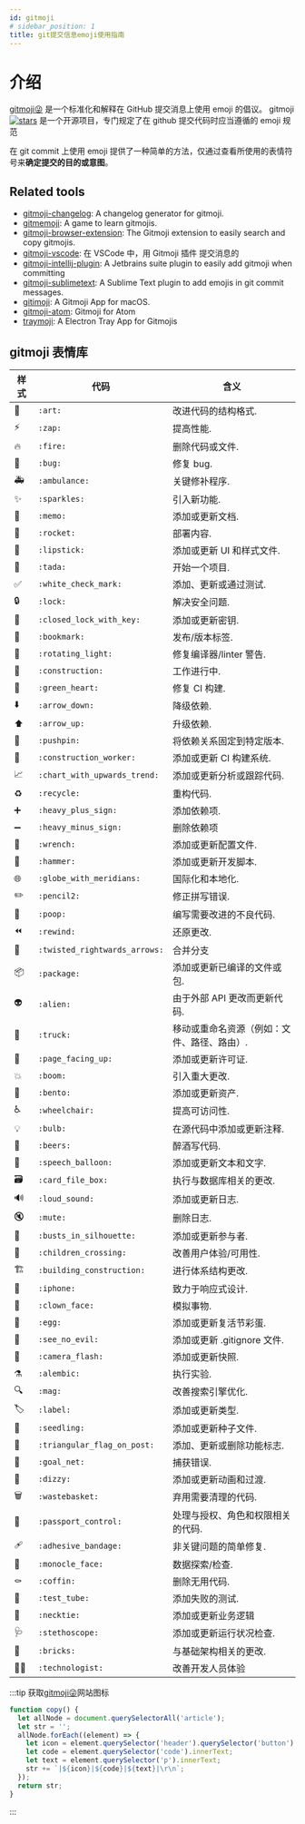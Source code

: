 ```yaml
---
id: gitmoji
# sidebar_position: 1
title: git提交信息emoji使用指南
---
```


# 介绍

<!-- https://gitmoji.dev/ -->

[gitmoji😜](https://gitmoji.dev/) 是一个标准化和解释在 GitHub 提交消息上使用 emoji 的倡议。 gitmoji[![stars](https://img.shields.io/github/stars/carloscuesta/gitmoji?style=social)](https://github.com/carloscuesta/gitmoji) 是一个开源项目，专门规定了在 github 提交代码时应当遵循的 emoji 规范

在 git commit 上使用 emoji 提供了一种简单的方法，仅通过查看所使用的表情符号来**确定提交的目的或意图**。

## Related tools

- [gitmoji-changelog](https://github.com/frinyvonnick/gitmoji-changelog/): A changelog generator for gitmoji.
- [gitmemoji](https://github.com/lalalilo/gitmemoji/): A game to learn gitmojis.
- [gitmoji-browser-extension](https://github.com/johannchopin/gitmoji-browser-extension): The Gitmoji extension to easily search and copy gitmojis.
- [gitmoji-vscode](https://github.com/seatonjiang/gitmoji-vscode): 在 VSCode 中，用 Gitmoji 插件 提交消息的
- [gitmoji-intellij-plugin](https://plugins.jetbrains.com/plugin/12383-gitmoji-plus-commit-button): A Jetbrains suite plugin to easily add gitmoji when committing
- [gitmoji-sublimetext](https://packagecontrol.io/packages/Gitmoji): A Sublime Text plugin to add emojis in git commit messages.
- [gitimoji](https://github.com/TimoZacherl/gitimoji): A Gitmoji App for macOS.
- [gitmoji-atom](https://github.com/ThatXliner/gitmoji-atom): Gitmoji for Atom
- [traymoji](https://github.com/CoenWarmer/traymoji): A Electron Tray App for Gitmojis

## gitmoji 表情库

| 样式  | 代码                          | 含义                                        |
| ----- | ----------------------------- | ------------------------------------------- |
| 🎨    | `:art:`                       | 改进代码的结构格式.                         |
| ⚡️   | `:zap:`                       | 提高性能.                                   |
| 🔥    | `:fire:`                      | 删除代码或文件.                             |
| 🐛    | `:bug:`                       | 修复 bug.                                   |
| 🚑️   | `:ambulance:`                 | 关键修补程序.                               |
| ✨    | `:sparkles:`                  | 引入新功能.                                 |
| 📝    | `:memo:`                      | 添加或更新文档.                             |
| 🚀    | `:rocket:`                    | 部署内容.                                   |
| 💄    | `:lipstick:`                  | 添加或更新 UI 和样式文件.                   |
| 🎉    | `:tada:`                      | 开始一个项目.                               |
| ✅    | `:white_check_mark:`          | 添加、更新或通过测试.                       |
| 🔒️   | `:lock:`                      | 解决安全问题.                               |
| 🔐    | `:closed_lock_with_key:`      | 添加或更新密钥.                             |
| 🔖    | `:bookmark:`                  | 发布/版本标签.                              |
| 🚨    | `:rotating_light:`            | 修复编译器/linter 警告.                     |
| 🚧    | `:construction:`              | 工作进行中.                                 |
| 💚    | `:green_heart:`               | 修复 CI 构建.                               |
| ⬇️    | `:arrow_down:`                | 降级依赖.                                   |
| ⬆️    | `:arrow_up:`                  | 升级依赖.                                   |
| 📌    | `:pushpin:`                   | 将依赖关系固定到特定版本.                   |
| 👷    | `:construction_worker:`       | 添加或更新 CI 构建系统.                     |
| 📈    | `:chart_with_upwards_trend:`  | 添加或更新分析或跟踪代码.                   |
| ♻️    | `:recycle:`                   | 重构代码.                                   |
| ➕    | `:heavy_plus_sign:`           | 添加依赖项.                                 |
| ➖    | `:heavy_minus_sign:`          | 删除依赖项                                  |
| 🔧    | `:wrench:`                    | 添加或更新配置文件.                         |
| 🔨    | `:hammer:`                    | 添加或更新开发脚本.                         |
| 🌐    | `:globe_with_meridians:`      | 国际化和本地化.                             |
| ✏️    | `:pencil2:`                   | 修正拼写错误.                               |
| 💩    | `:poop:`                      | 编写需要改进的不良代码.                     |
| ⏪️   | `:rewind:`                    | 还原更改.                                   |
| 🔀    | `:twisted_rightwards_arrows:` | 合并分支                                    |
| 📦️   | `:package:`                   | 添加或更新已编译的文件或包.                 |
| 👽️   | `:alien:`                     | 由于外部 API 更改而更新代码.                |
| 🚚    | `:truck:`                     | 移动或重命名资源（例如：文件、路径、路由）. |
| 📄    | `:page_facing_up:`            | 添加或更新许可证.                           |
| 💥    | `:boom:`                      | 引入重大更改.                               |
| 🍱    | `:bento:`                     | 添加或更新资产.                             |
| ♿️   | `:wheelchair:`                | 提高可访问性.                               |
| 💡    | `:bulb:`                      | 在源代码中添加或更新注释.                   |
| 🍻    | `:beers:`                     | 醉酒写代码.                                 |
| 💬    | `:speech_balloon:`            | 添加或更新文本和文字.                       |
| 🗃️    | `:card_file_box:`             | 执行与数据库相关的更改.                     |
| 🔊    | `:loud_sound:`                | 添加或更新日志.                             |
| 🔇    | `:mute:`                      | 删除日志.                                   |
| 👥    | `:busts_in_silhouette:`       | 添加或更新参与者.                           |
| 🚸    | `:children_crossing:`         | 改善用户体验/可用性.                        |
| 🏗️    | `:building_construction:`     | 进行体系结构更改.                           |
| 📱    | `:iphone:`                    | 致力于响应式设计.                           |
| 🤡    | `:clown_face:`                | 模拟事物.                                   |
| 🥚    | `:egg:`                       | 添加或更新复活节彩蛋.                       |
| 🙈    | `:see_no_evil:`               | 添加或更新 .gitignore 文件.                 |
| 📸    | `:camera_flash:`              | 添加或更新快照.                             |
| ⚗️    | `:alembic:`                   | 执行实验.                                   |
| 🔍️   | `:mag:`                       | 改善搜索引擎优化.                           |
| 🏷️    | `:label:`                     | 添加或更新类型.                             |
| 🌱    | `:seedling:`                  | 添加或更新种子文件.                         |
| 🚩    | `:triangular_flag_on_post:`   | 添加、更新或删除功能标志.                   |
| 🥅    | `:goal_net:`                  | 捕获错误.                                   |
| 💫    | `:dizzy:`                     | 添加或更新动画和过渡.                       |
| 🗑️    | `:wastebasket:`               | 弃用需要清理的代码.                         |
| 🛂    | `:passport_control:`          | 处理与授权、角色和权限相关的代码.           |
| 🩹    | `:adhesive_bandage:`          | 非关键问题的简单修复.                       |
| 🧐    | `:monocle_face:`              | 数据探索/检查.                              |
| ⚰️    | `:coffin:`                    | 删除无用代码.                               |
| 🧪    | `:test_tube:`                 | 添加失败的测试.                             |
| 👔    | `:necktie:`                   | 添加或更新业务逻辑                          |
| 🩺    | `:stethoscope:`               | 添加或更新运行状况检查.                     |
| 🧱    | `:bricks:`                    | 与基础架构相关的更改.                       |
| 🧑‍💻 | `:technologist:`              | 改善开发人员体验                            |

:::tip
获取[gitmoji😜](https://gitmoji.dev/)网站图标

```js
function copy() {
  let allNode = document.querySelectorAll('article');
  let str = '';
  allNode.forEach((element) => {
    let icon = element.querySelector('header').querySelector('button').innerText;
    let code = element.querySelector('code').innerText;
    let text = element.querySelector('p').innerText;
    str += `|${icon}|${code}|${text}|\r\n`;
  });
  return str;
}
```

:::
